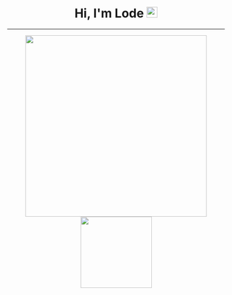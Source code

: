 <div name="head" align="center">
  <!-- title -->
  <h1>Hi, I'm Lode <img src="https://media.giphy.com/media/hvRJCLFzcasrR4ia7z/giphy.gif" width="25px"></h1>
  
  <!-- badges -->
  <!--img src="https://komarev.com/ghpvc/?username=Podepod" /> <img src="https://img.shields.io/badge/Pronouns-He%2FHim-green" /-->
</div>
<hr>

<!--
<div name="portfolio">
  
</div>

<div name="contact-info">

</div>
<hr>
-->

<div name="stats" align="center">
  <!--a href="https://github.com/anuraghazra/github-readme-stats"></a--> 
  <img  src="https://github-readme-stats.vercel.app/api?username=Podepod&show_icons=true&count_private=true&include_all_commits=true&theme=default" width="420" /> <img src="https://github-readme-stats.vercel.app/api/top-langs/?username=Podepod&layout=compact&theme=default" height="165" />
</div>
